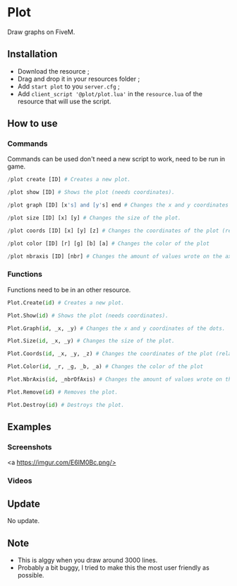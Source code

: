 # Plot
Draw graphs on FiveM.

## Installation
* Download the resource ;
* Drag and drop it in your resources folder ;
* Add ```start plot``` to you ```server.cfg``` ;
* Add ```client_script '@plot/plot.lua'``` in the ```resource.lua``` of the resource that will use the script.

## How to use
### Commands
Commands can be used don't need a new script to work, need to be run in game.
```python
/plot create [ID] # Creates a new plot.

/plot show [ID] # Shows the plot (needs coordinates).

/plot graph [ID] [x's] and [y's] end # Changes the x and y coordinates of the dots.

/plot size [ID] [x] [y] # Changes the size of the plot.

/plot coords [ID] [x] [y] [z] # Changes the coordinates of the plot (relative to your position).

/plot color [ID] [r] [g] [b] [a] # Changes the color of the plot

/plot nbraxis [ID] [nbr] # Changes the amount of values wrote on the axis.
``` 

### Functions
Functions need to be in an other resource.
```python
Plot.Create(id) # Creates a new plot.

Plot.Show(id) # Shows the plot (needs coordinates).

Plot.Graph(id, _x, _y) # Changes the x and y coordinates of the dots.

Plot.Size(id, _x, _y) # Changes the size of the plot.

Plot.Coords(id, _x, _y, _z) # Changes the coordinates of the plot (relative to your position).

Plot.Color(id, _r, _g, _b, _a) # Changes the color of the plot

Plot.NbrAxis(id, _nbrOfAxis) # Changes the amount of values wrote on the axis.

Plot.Remove(id) # Removes the plot.

Plot.Destroy(id) # Destroys the plot.
``` 

## Examples
### Screenshots
<a https://imgur.com/E6IM0Bc.png/>

### Videos

## Update
No update.

## Note
* This is alggy when you draw around 3000 lines.
* Probably a bit buggy, I tried to make this the most user friendly as possible.
